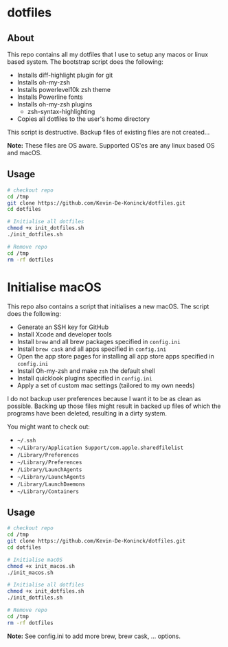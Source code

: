 # dotfiles

## About

This repo contains all my dotfiles that I use to setup any macos or linux based system.
The bootstrap script does the following:

- Installs diff-highlight plugin for git
- Installs oh-my-zsh
- Installs powerlevel10k zsh theme
- Installs Powerline fonts
- Installs oh-my-zsh plugins
    * zsh-syntax-highlighting
- Copies all dotfiles to the user's home directory

This script is destructive. Backup files of existing files are not created...

**Note:** These files are OS aware. Supported OS'es are any linux based OS and macOS.

## Usage

``` bash
# checkout repo
cd /tmp
git clone https://github.com/Kevin-De-Koninck/dotfiles.git
cd dotfiles

# Initialise all dotfiles
chmod +x init_dotfiles.sh
./init_dotfiles.sh

# Remove repo
cd /tmp
rm -rf dotfiles
```

# Initialise macOS

This repo also contains a script that initialises a new macOS. The script does the following:
- Generate an SSH key for GitHub
- Install Xcode and developer tools
- Install `brew` and all brew packages specified in `config.ini`
- Install `brew cask` and all apps specified in `config.ini`
- Open the app store pages for installing all app store apps specified in `config.ini`
- Install Oh-my-zsh and make `zsh` the default shell
- Install quicklook plugins specified in `config.ini`
- Apply a set of custom mac settings (tailored to my own needs)

I do not backup user preferences because I want it to be as clean as possible. Backing up those files might result in backed up files of which the programs have been deleted, resulting in a dirty system.

You might want to check out:
- `~/.ssh`
- `~/Library/Application Support/com.apple.sharedfilelist`
- `/Library/Preferences`
- `~/Library/Preferences`
- `/Library/LaunchAgents`
- `~/Library/LaunchAgents`
- `/Library/LaunchDaemons`
- `~/Library/Containers`

## Usage

``` bash
# checkout repo
cd /tmp
git clone https://github.com/Kevin-De-Koninck/dotfiles.git
cd dotfiles

# Initialise macOS
chmod +x init_macos.sh
./init_macos.sh

# Initialise all dotfiles
chmod +x init_dotfiles.sh
./init_dotfiles.sh

# Remove repo
cd /tmp
rm -rf dotfiles
```
**Note:** See config.ini to add more brew, brew cask, ... options.

